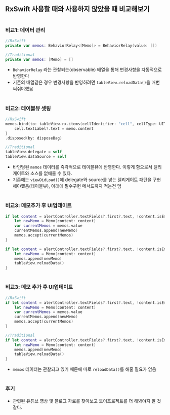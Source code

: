 ## RxSwift 사용할 때와 사용하지 않았을 때 비교해보기

#

### 비교1: 데이터 관리
```swift
//RxSwift
private var memos: BehaviorRelay<[Memo]> = BehaviorRelay(value: [])
```
```swift
//Traditional
private var memos: [Memo] = [] 
```
- `BehaviorRelay` 라는 관찰되는(observable) 배열을 통해 변경사항을 자동적으로 반영한다
- 기존의 배열같은 경우 변경사항을 반영하려면 `tableView.reloadData()`을 매번 써줘야했음

#

### 비교2: 테이블뷰 셋팅
```swift
//RxSwift
memos.bind(to: tableView.rx.items(cellIdentifier: "cell", cellType: UITableViewCell.self)) { (row, memo, cell) in
    cell.textLabel?.text = memo.content
}
.disposed(by: disposeBag)
```
```swift
//Traditional
tableView.delegate = self
tableView.dataSource = self
```
- 바인딩된 `memos` 데이터를 즉각적으로 테이블뷰에 반영한다. 이렇게 함으로서 델리게이트와 소스를 없애줄 수 있다.
- 기존에는 `viewDidLoad()`에 delegate와 source를 넣는 델리게이트 패턴을 구현해야했음(테이블뷰), 아래에 필수구현 메서드까지 적는건 덤

#

### 비교3: 메모추가 후 UI업데이트
```Swift
if let content = alertController.textFields?.first?.text, !content.isEmpty {
    let newMemo = Memo(content: content)
    var currentMemos = memos.value
    currentMemos.append(newMemo)
    memos.accept(currentMemos)
}
```
```Swift
if let content = alertController.textFields?.first?.text, !content.isEmpty {
    let newMemo = Memo(content: content)
    memos.append(newMemo)
    tableView.reloadData()
}
```



#

 ### 비교3: 메모 추가 후 UI업데이트 
```swift
//RxSwift
if let content = alertController.textFields?.first?.text, !content.isEmpty {
    let newMemo = Memo(content: content)
    var currentMemos = memos.value
    currentMemos.append(newMemo)
    memos.accept(currentMemos)
}
```
```swift
//Traditional
if let content = alertController.textFields?.first?.text, !content.isEmpty {
    let newMemo = Memo(content: content)
    memos.append(newMemo)
    tableView.reloadData()
}
```
- `memos` 데이터는 관찰되고 있기 때문에 따로 `reloadData()`를 해줄 필요가 없음

#

### 후기
- 관련된 유튜브 영상 및 블로그 자료를 찾아보고 토이프로젝트를 더 해봐야지 알 것 같다.
